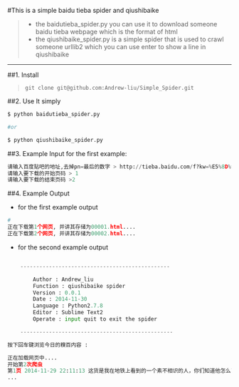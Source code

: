 #This is a simple baidu tieba spider and qiushibaike

>  - the baidutieba_spider.py you can use it to download someone baidu tieba webpage which is the format of html
>  - the qiushibaike_spider.py is a simple spider that is used to crawl someone urllib2 which you can use enter to show a line  in qiushibaike

---

##1. Install

> `git clone git@github.com:Andrew-liu/Simple_Spider.git`


##2. Use It simply


```python
$ python baidutieba_spider.py

#or 

$ python qiushibaike_spider.py
```

##3. Example Input
for the first example:

```python
请输入百度贴吧的地址,去掉pn=最后的数字 > http://tieba.baidu.com/f?kw=%E5%8D%97%E4%BA%AC%E5%A4%A7%E5%AD%A6&ie=utf-8&pn=
请输入要下载的开始页码 > 1
请输入要下载的结束页码 >2
```


##4. Example Output

- for the first example output 

```python
#
正在下载第1个网页, 并讲其存储为00001.html....
正在下载第2个网页, 并讲其存储为00002.html....
```

- for the second example output

```python

    -----------------------------------------------

        Author : Andrew_liu
        Function : qiushibaike spider
        Version : 0.0.1
        Date : 2014-11-30
        Language : Python2.7.8
        Editor : Sublime Text2
        Operate : input quit to exit the spider

    ------------------------------------------------

按下回车键浏览今日的糗百内容 :

正在加载网页中....
开始第2次爬虫
第1页 2014-11-29 22:11:13 这货是我在地铁上看到的一个素不相识的人，你们知道他怎么了吗，他进电梯以后就在看手机，然后，然后地铁门关了，然后他的刘海就被门给夹住了，然后他保持这个姿势，一边保持一边骂人的憋到了下一站…只是这个真实而又悲伤的故事，哈哈哈哈哈哈哈哈哈哈
...
```
